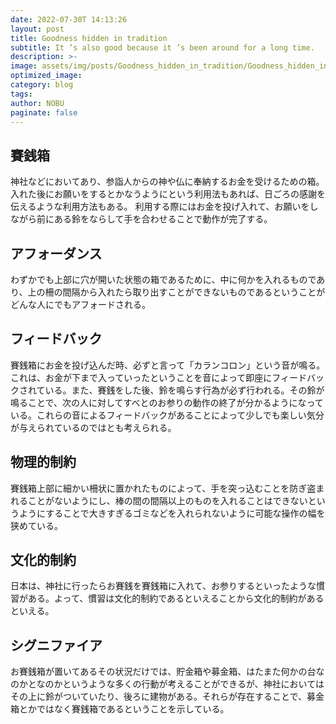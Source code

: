 ```yaml
---
date: 2022-07-30T 14:13:26
layout: post
title: Goodness hidden in tradition
subtitle: It ’s also good because it ’s been around for a long time.
description: >-
image: assets/img/posts/Goodness_hidden_in_tradition/Goodness_hidden_in_tradition.jpg
optimized_image: 
category: blog
tags: 
author: NOBU
paginate: false
---
```


## 賽銭箱

神社などにおいてあり、参詣人からの神や仏に奉納するお金を受けるための箱。
入れた後にお願いをするとかなうようにという利用法もあれば、日ごろの感謝を伝えるような利用方法もある。
利用する際にはお金を投げ入れて、お願いをしながら前にある鈴をならして手を合わせることで動作が完了する。

## アフォーダンス

わずかでも上部に穴が開いた状態の箱であるために、中に何かを入れるものであり、上の柵の間隔から入れたら取り出すことができないものであるということがどんな人にでもアフォードされる。

## フィードバック

賽銭箱にお金を投げ込んだ時、必ずと言って「カランコロン」という音が鳴る。これは、お金が下まで入っていったということを音によって即座にフィードバックされている。また、賽銭をした後、鈴を鳴らす行為が必ず行われる。その鈴が鳴ることで、次の人に対してすべとのお参りの動作の終了が分かるようになっている。これらの音によるフィードバックがあることによって少しでも楽しい気分が与えられているのではとも考えられる。

## 物理的制約

賽銭箱上部に細かい柵状に置かれたものによって、手を突っ込むことを防ぎ盗まれることがないようにし、棒の間の間隔以上のものを入れることはできないというようにすることで大きすぎるゴミなどを入れられないように可能な操作の幅を狭めている。

## 文化的制約

日本は、神社に行ったらお賽銭を賽銭箱に入れて、お参りするといったような慣習がある。よって、慣習は文化的制約であるといえることから文化的制約があるといえる。

## シグニファイア

お賽銭箱が置いてあるその状況だけでは、貯金箱や募金箱、はたまた何かの台なのかとなのかというような多くの行動が考えることができるが、神社においてはその上に鈴がついていたり、後ろに建物がある。それらが存在することで、募金箱とかではなく賽銭箱であるということを示している。